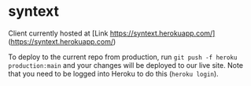# syntext

 Client currently hosted at [Link https://syntext.herokuapp.com/] (https://syntext.herokuapp.com/)
 
 To deploy to the current repo from production, run `git push -f heroku production:main` and your changes will be deployed to our live site. Note that you need to be logged into Heroku to do this (`heroku login`).
 
